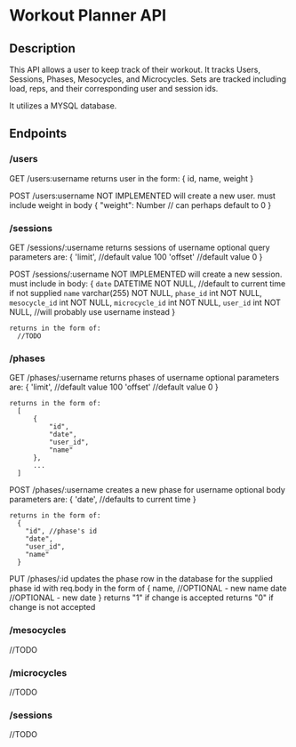 # Workout Planner API

## Description
This API allows a user to keep track of their workout. It tracks Users, Sessions, Phases, Mesocycles, and Microcycles. Sets are tracked including load, reps, and their corresponding user and session ids.

It utilizes a MYSQL database.

## Endpoints

### /users
  GET
  /users:username
    returns user in the form:
      {
        id,
        name,
        weight
      }

  POST
  /users:username
    NOT IMPLEMENTED
    will create a new user.
    must include weight in body
      {
        "weight": Number // can perhaps default to 0
      }

### /sessions
  GET
  /sessions/:username
    returns sessions of username
    optional query parameters are:
      {
        'limit', //default value 100
        'offset' //default value 0
      }

  POST
  /sessions/:username
    NOT IMPLEMENTED
    will create a new session.
    must include in body:
      {
        `date` DATETIME NOT NULL, //default to current time if not supplied
        `name` varchar(255) NOT NULL,
        `phase_id` int NOT NULL,
        `mesocycle_id` int NOT NULL,
        `microcycle_id` int NOT NULL,
        `user_id` int NOT NULL, //will probably use username instead
      }

    returns in the form of:
      //TODO

### /phases
  GET
  /phases/:username
    returns phases of username
    optional parameters are:
      {
        'limit', //default value 100
        'offset' //default value 0
      }

    returns in the form of:
      [
          {
              "id",
              "date",
              "user_id",
              "name"
          },
          ...
      ]

  POST
  /phases/:username
    creates a new phase for username
    optional body parameters are:
      {
        'date', //defaults to current time
      }

    returns in the form of:
      {
        "id", //phase's id
        "date",
        "user_id",
        "name"
      }

  PUT
  /phases/:id
    updates the phase row in the database for the supplied phase id with req.body in the form of
      {
        name, //OPTIONAL - new name
        date //OPTIONAL - new date
      }
    returns "1" if change is accepted
    returns "0" if change is not accepted

### /mesocycles
  //TODO

### /microcycles
  //TODO

### /sessions
  //TODO
